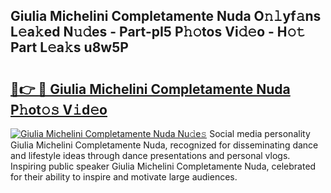 ## Giulia Michelini Completamente Nuda O𝚗𝚕yf𝚊ns L𝚎a𝚔ed N𝚞𝚍es - Part-pI5 P𝚑𝚘tos Vi𝚍𝚎o - H𝚘𝚝 Part L𝚎a𝚔s u8w5P

# <h2><a href="http://kf1j5q.oniu.top/?m=Giulia+Michelini+Completamente+Nuda">🔗👉 🔴 Giulia Michelini Completamente Nuda P𝚑ot𝚘𝚜 V𝚒d𝚎o</a></h2>

[![Giulia Michelini Completamente Nuda Nu𝚍e𝚜](https://i.imgur.com/0qMVB7G.gif)](http://kf1j5q.oniu.top/?m=Giulia+Michelini+Completamente+Nuda)
Social media personality Giulia Michelini Completamente Nuda, recognized for disseminating dance and lifestyle ideas through dance presentations and personal vlogs. Inspiring public speaker Giulia Michelini Completamente Nuda, celebrated for their ability to inspire and motivate large audiences.  
